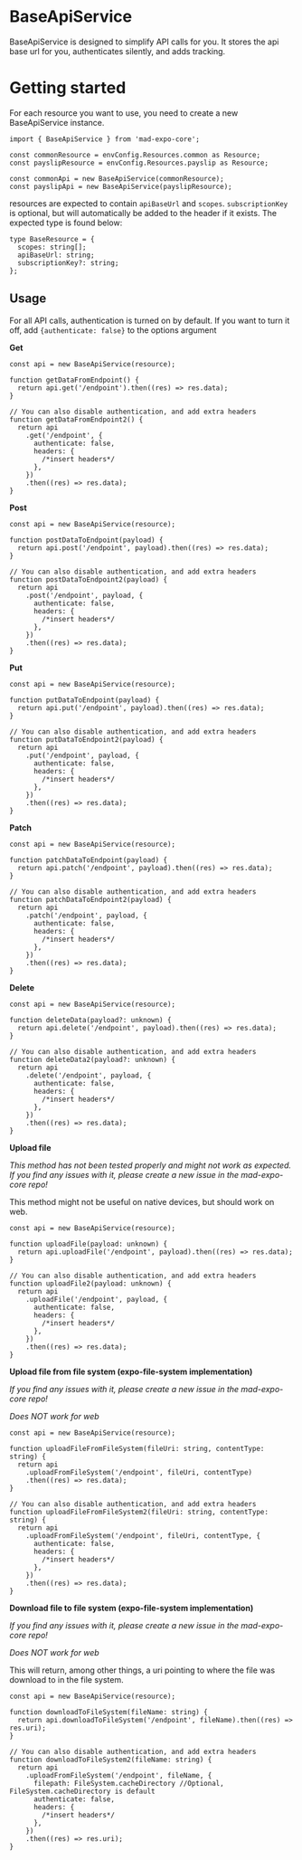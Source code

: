 # BaseApiService

BaseApiService is designed to simplify API calls for you. It stores the api base url for you, authenticates silently, and adds tracking.

# Getting started

For each resource you want to use, you need to create a new BaseApiService instance.

```tsx
import { BaseApiService } from 'mad-expo-core';

const commonResource = envConfig.Resources.common as Resource;
const payslipResource = envConfig.Resources.payslip as Resource;

const commonApi = new BaseApiService(commonResource);
const payslipApi = new BaseApiService(payslipResource);
```

resources are expected to contain `apiBaseUrl` and `scopes`. `subscriptionKey` is optional, but will automatically be added to the header if it exists. The expected type is found below:

```tsx
type BaseResource = {
  scopes: string[];
  apiBaseUrl: string;
  subscriptionKey?: string;
};
```

## Usage

For all API calls, authentication is turned on by default. If you want to turn it off, add `{authenticate: false}` to the options argument

**Get**

```tsx
const api = new BaseApiService(resource);

function getDataFromEndpoint() {
  return api.get('/endpoint').then((res) => res.data);
}

// You can also disable authentication, and add extra headers
function getDataFromEndpoint2() {
  return api
    .get('/endpoint', {
      authenticate: false,
      headers: {
        /*insert headers*/
      },
    })
    .then((res) => res.data);
}
```

**Post**

```tsx
const api = new BaseApiService(resource);

function postDataToEndpoint(payload) {
  return api.post('/endpoint', payload).then((res) => res.data);
}

// You can also disable authentication, and add extra headers
function postDataToEndpoint2(payload) {
  return api
    .post('/endpoint', payload, {
      authenticate: false,
      headers: {
        /*insert headers*/
      },
    })
    .then((res) => res.data);
}
```

**Put**

```tsx
const api = new BaseApiService(resource);

function putDataToEndpoint(payload) {
  return api.put('/endpoint', payload).then((res) => res.data);
}

// You can also disable authentication, and add extra headers
function putDataToEndpoint2(payload) {
  return api
    .put('/endpoint', payload, {
      authenticate: false,
      headers: {
        /*insert headers*/
      },
    })
    .then((res) => res.data);
}
```

**Patch**

```tsx
const api = new BaseApiService(resource);

function patchDataToEndpoint(payload) {
  return api.patch('/endpoint', payload).then((res) => res.data);
}

// You can also disable authentication, and add extra headers
function patchDataToEndpoint2(payload) {
  return api
    .patch('/endpoint', payload, {
      authenticate: false,
      headers: {
        /*insert headers*/
      },
    })
    .then((res) => res.data);
}
```

**Delete**

```tsx
const api = new BaseApiService(resource);

function deleteData(payload?: unknown) {
  return api.delete('/endpoint', payload).then((res) => res.data);
}

// You can also disable authentication, and add extra headers
function deleteData2(payload?: unknown) {
  return api
    .delete('/endpoint', payload, {
      authenticate: false,
      headers: {
        /*insert headers*/
      },
    })
    .then((res) => res.data);
}
```

**Upload file**

_This method has not been tested properly and might not work as expected. If you find any issues with it, please create a new issue in the mad-expo-core repo!_

This method might not be useful on native devices, but should work on web.

```tsx
const api = new BaseApiService(resource);

function uploadFile(payload: unknown) {
  return api.uploadFile('/endpoint', payload).then((res) => res.data);
}

// You can also disable authentication, and add extra headers
function uploadFile2(payload: unknown) {
  return api
    .uploadFile('/endpoint', payload, {
      authenticate: false,
      headers: {
        /*insert headers*/
      },
    })
    .then((res) => res.data);
}
```

**Upload file from file system (expo-file-system implementation)**

_If you find any issues with it, please create a new issue in the mad-expo-core repo!_

_Does NOT work for web_

```tsx
const api = new BaseApiService(resource);

function uploadFileFromFileSystem(fileUri: string, contentType: string) {
  return api
    .uploadFromFileSystem('/endpoint', fileUri, contentType)
    .then((res) => res.data);
}

// You can also disable authentication, and add extra headers
function uploadFileFromFileSystem2(fileUri: string, contentType: string) {
  return api
    .uploadFromFileSystem('/endpoint', fileUri, contentType, {
      authenticate: false,
      headers: {
        /*insert headers*/
      },
    })
    .then((res) => res.data);
}
```

**Download file to file system (expo-file-system implementation)**

_If you find any issues with it, please create a new issue in the mad-expo-core repo!_

_Does NOT work for web_

This will return, among other things, a uri pointing to where the file was download to in the file system.

```tsx
const api = new BaseApiService(resource);

function downloadToFileSystem(fileName: string) {
  return api.downloadToFileSystem('/endpoint', fileName).then((res) => res.uri);
}

// You can also disable authentication, and add extra headers
function downloadToFileSystem2(fileName: string) {
  return api
    .uploadFromFileSystem('/endpoint', fileName, {
      filepath: FileSystem.cacheDirectory //Optional, FileSystem.cacheDirectory is default
      authenticate: false,
      headers: {
        /*insert headers*/
      },
    })
    .then((res) => res.uri);
}
```
